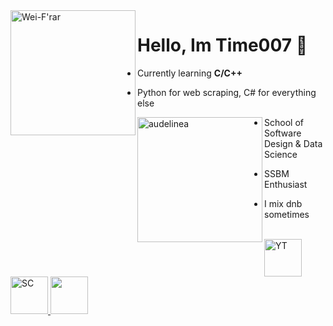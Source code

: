 <img src="https://user-images.githubusercontent.com/60156453/149975292-55311db1-c215-4086-b444-390b519a94e2.png" align="left" width="200" alt="Wei-F'rar"/>

# Hello, Im Time007 🚥

- Currently learning **C/C++**

- Python for web scraping, C# for everything else

<img src="https://user-images.githubusercontent.com/60156453/149975535-6f8fdbff-1ccd-4390-8d8b-34e5677a4371.png" align="left" width="200" alt="audelinea"/>

- School of Software Design & Data Science

- SSBM Enthusiast

- I mix dnb sometimes

<br />

<div id="content">
  <a href="https://www.youtube.com/channel/UCNuM5Iqq53ZzjWXHIYa-Wew">
    <img src="https://user-images.githubusercontent.com/60156453/149978787-edce8f6d-ce8b-4bdf-8481-924bdcfb7708.png" align="justify" width="60" alt="YT">
  </a>
  <a href="https://soundcloud.com/time007">
    <img src="https://user-images.githubusercontent.com/60156453/149979672-b7f564fd-4b73-474d-9dca-86c812bb30a4.png" align="justify" width="60" alt="SC">
  </a>
  <a href="https://www.unknowncheats.me/forum/members/353730.html">
    <img src="https://user-images.githubusercontent.com/60156453/149982639-c9e4c1b4-699d-4481-a887-f12bb281d668.png" align="justify" width="60" alt"UC">
  </a>

</div>

